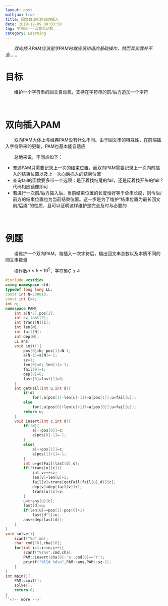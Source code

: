 ```yaml
---
layout: post
mathjax: true
title: 回文自动机的双向插入
date: 2018-12-09 09:03:50
tag: 字符串---回文自动机
category: Learning
---
```

　　*双向插入PAM应该是学PAM时就应该知道的基础操作，然而其实我并不会......*



# 目标

　　维护一个字符串的回文自动机，支持在字符串的前/后方追加一个字符

　　



# 双向插入PAM

　　双向PAM大体上与经典PAM没有什么不同。由于回文串的特殊性，在前端插入字符带来的更新，PAM也基本能自适应

　　总地来说，不同点如下：

* 普通PAM只需要记录上一次的结束位置，而双向PAM需要记录上一次向前插入的结束位置以及上一次向后插入的结束位置
* 查询fail的函数要多带一个选项：是正着找结尾的fail，还是反着找开头的fail？代码相应镜像即可
* 若进行一次前/后方插入后，当前结束位置的长度恰好等于全串长度，则令后/前方的结束位置也为当前结束位置。这一步是为了维护“结束位置为最长回文前/后缀”的性质，且可以证明这样维护是完全及时与必要的

　　

# 例题

　　请维护一个双向PAM，每插入一次字符后，输出回文串总数以及本质不同的回文串数量

　　操作数$n \le 5*10^5$，字符集$C\le 4$

```c++
#include <cstdio>
using namespace std;
typedef long long LL;
const int N=200010;
const int C=4;
int n;
namespace PAM{
    int a[N*2],pos[2];
    int sz,last[2];
    int trans[N][C];
    int len[N];
    int fail[N];
    int dep[N];
    LL ans;
    void init(){
        pos[0]=N; pos[1]=N-1;
        a[N-1]=a[N]=-1;
        sz=1;
        len[0]=0; len[1]=-1;
        fail[0]=1;
        dep[0]=0;
        last[0]=last[1]=0;
    }
    int getFail(int u,int d){
        if(d)
            for(;a[pos[1]-len[u]-1]!=a[pos[1]];u=fail[u]);
        else
            for(;a[pos[0]+len[u]+1]!=a[pos[0]];u=fail[u]);
        return u;
    }
    void insert(int c,int d){
        if(!d){
            a[--pos[0]]=c;
            a[pos[0]-1]=-1;
        }
        else{
            a[++pos[1]]=c;
            a[pos[1]+1]=-1;
        }
        int u=getFail(last[d],d);
        if(!trans[u][c]){
            int v=++sz;
            len[v]=len[u]+2;
            fail[v]=trans[getFail(fail[u],d)][c];
            dep[v]=dep[fail[v]]+1;
            trans[u][c]=v;
        }
        u=trans[u][c];
        last[d]=u;
        if(len[u]==pos[1]-pos[0]+1)
            last[d^1]=u;
        ans+=dep[last[d]];
    }
}
void solve(){
    scanf("%d",&n);
    char cmd[10],cha[10];
    for(int i=1;i<=n;i++){
        scanf("%s%s",cmd,cha);
        PAM::insert(cha[0]-'a',cmd[0]=='r');
        printf("%lld %d\n",PAM::ans,PAM::sz-1);
    }
}
int main(){
    PAM::init();
    solve();
    return 0;
}
``<!-- more -->`

